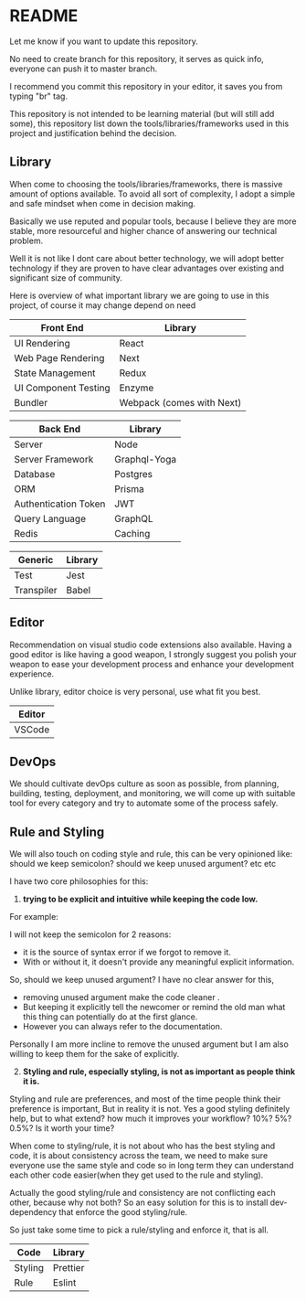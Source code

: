 # README

Let me know if you want to update this repository.

No need to create branch for this repository, it serves as quick info, everyone can push it to master branch.

I recommend you commit this repository in your editor, it saves you from typing "br" tag.

This repository is not intended to be learning material (but will still add some), this repository list down the tools/libraries/frameworks used in this project and justification behind the decision.

## Library

When come to choosing the tools/libraries/frameworks, there is massive amount of options available. To avoid all sort of complexity, I adopt a simple and safe mindset when come in decision making.

Basically we use reputed and popular tools, because I believe they are more stable, more resourceful and higher chance of answering our technical problem.

Well it is not like I dont care about better technology, we will adopt better technology if they are proven to have clear advantages over existing and significant size of community.

Here is overview of what important library we are going to use in this project, of course it may change depend on need

Front End              | Library
---------------------- | -------------
UI Rendering           | React
Web Page Rendering     | Next
State Management       | Redux
UI Component Testing   | Enzyme
Bundler                | Webpack (comes with Next)

Back End               | Library
---------------------- | -------------
Server                 | Node
Server Framework       | Graphql-Yoga
Database               | Postgres
ORM                    | Prisma
Authentication Token   | JWT
Query Language         | GraphQL
Redis                  | Caching

Generic                | Library
---------------------- | -------------
Test                   | Jest
Transpiler             | Babel

## Editor

Recommendation on visual studio code extensions also available. Having a good editor is like having a good weapon, I strongly suggest you polish your weapon to ease your development process and enhance your development experience.

Unlike library, editor choice is very personal, use what fit you best.

Editor                 | 
---------------------- |
VSCode                 |

## DevOps

We should cultivate devOps culture as soon as possible, from planning, building, testing, deployment, and monitoring, we will come up with suitable tool for every category and try to automate some of the process safely.


## Rule and Styling

We will also touch on coding style and rule, this can be very opinioned like: should we keep semicolon? should we keep unused argument? etc etc

I have two core philosophies for this:

1. **trying to be explicit and intuitive while keeping the code low.**

For example: 

I will not keep the semicolon for 2 reasons:
  * it is the source of syntax error if we forgot to remove it.
  * With or without it, it doesn't provide any meaningful explicit information.

So, should we keep unused argument? I have no clear answer for this, 
  * removing unused argument make the code cleaner .
  * But keeping it explicitly tell the newcomer or remind the old man what this thing can potentially do at the first glance. 
  * However you can always refer to the documentation.

  Personally I am more incline to remove the unused argument but I am also willing to keep them for the sake of explicitly. 

2. **Styling and rule, especially styling, is not as important as people think it is.**

Styling and rule are preferences, and most of the time people think their preference is important, But in reality it is not. Yes a good styling definitely help, but to what extend? how much it improves your workflow? 10%? 5%? 0.5%? Is it worth your time?

When come to styling/rule, it is not about who has the best styling and code, it is about consistency across the team, we need to make sure everyone use the same style and code so in long term they can understand each other code easier(when they get used to the rule and styling).

Actually the good styling/rule and consistency are not conflicting each other, because why not both? So an easy solution for this is to install dev-dependency that enforce the good styling/rule. 

So just take some time to pick a rule/styling and enforce it, that is all.

Code                   | Library
---------------------- | -------------
Styling                | Prettier
Rule                   | Eslint